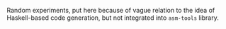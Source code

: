 Random experiments, put here because of vague relation to the idea of
Haskell-based code generation, but not integrated into `asm-tools`
library.
